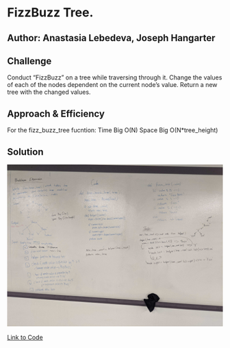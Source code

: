 # FizzBuzz Tree.

## Author: Anastasia Lebedeva, Joseph Hangarter

## Challenge
Conduct “FizzBuzz” on a tree while traversing through it. Change the values of each of the nodes dependent on the current node’s value. Return a new tree with the changed values.


## Approach & Efficiency
For the fizz_buzz_tree fucntion:
Time Big O(N)
Space Big O(N*tree_height)


## Solution
![Whiteboard Solution](https://github.com/nastinsk/python-data-structures-and-algorithms/blob/master/assets/fizz-buzz-tree.jpg)

[Link to Code](https://github.com/nastinsk/python-data-structures-and-algorithms/blob/master/challenges/fifo_animal_shelter/fizz_buzz_tree.py)
